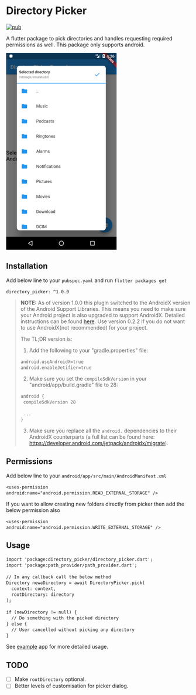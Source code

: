 # Directory Picker

[![pub](https://img.shields.io/pub/v/directory_picker.svg)](https://pub.dev/packages/directory_picker)

A flutter package to pick directories and handles requesting required permissions as well. This package only supports android.

![Picker Screenshot](screenshots/picker.png)

## Installation  
  
Add below line to your `pubspec.yaml` and run `flutter packages get`  
```  
directory_picker: ^1.0.0
```

> **NOTE:** As of version 1.0.0 this plugin switched to the AndroidX version of the Android Support Libraries. This means you need to make sure your Android project is also upgraded to support AndroidX. Detailed instructions can be found [here](https://flutter.dev/docs/development/packages-and-plugins/androidx-compatibility). Use version 0.2.2 if you do not want to use AndroidX(not recommended) for your project. 
>
>The TL;DR version is:
>
>1. Add the following to your "gradle.properties" file:
>
>```
>android.useAndroidX=true
>android.enableJetifier=true
>```
>2. Make sure you set the `compileSdkVersion` in your "android/app/build.gradle" file to 28:
>
>```
>android {
>  compileSdkVersion 28
>
>  ...
>}
>```
>3. Make sure you replace all the `android.` dependencies to their AndroidX counterparts (a full list can be found here: https://developer.android.com/jetpack/androidx/migrate).

## Permissions
Add below line to your `android/app/src/main/AndroidManifest.xml`
```
<uses-permission android:name="android.permission.READ_EXTERNAL_STORAGE" />
```
If you want to allow creating new folders directly from picker then add the below permission also
```
<uses-permission android:name="android.permission.WRITE_EXTERNAL_STORAGE" />
```

## Usage
```
import 'package:directory_picker/directory_picker.dart';
import 'package:path_provider/path_provider.dart';

// In any callback call the below method 
Directory newaDirectory = await DirectoryPicker.pick(
  context: context,
  rootDirectory: directory
);

if (newDirectory != null) {
  // Do something with the picked directory
} else {
  // User cancelled without picking any directory
}
```

See [example](/example) app for more detailed usage.

## TODO
- [ ] Make `rootDirectory` optional.
- [ ] Better levels of customisation for picker dialog.